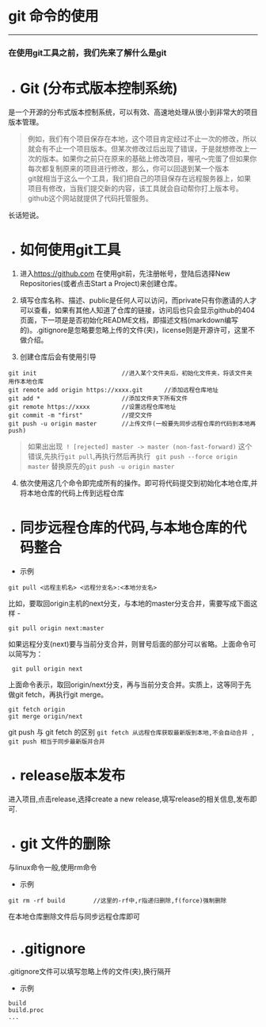 # git 命令的使用
---
### 在使用git工具之前，我们先来了解什么是git
- # Git (分布式版本控制系统)

是一个开源的分布式版本控制系统，可以有效、高速地处理从很小到非常大的项目版本管理。
> 例如，我们有个项目保存在本地，这个项目肯定经过不止一次的修改，所以就会有不止一个项目版本。但某次修改过后出现了错误，于是就想修改上一次的版本。如果你之前只在原来的基础上修改项目，喔吼～完蛋了但如果你每次都复制原来的项目进行修改，那么，你可以回退到某一个版本
<br>git就相当于这么一个工具，我们把自己的项目保存在远程服务器上，如果项目有修改，当我们提交新的内容，该工具就会自动帮你打上版本号。
github这个网站就提供了代码托管服务。

长话短说。
- # 如何使用git工具

1.  进入<a href="https://github.com">https://github.com</a>
在使用git前，先注册帐号，登陆后选择New  Repositories(或者点击Start a Project)来创建仓库。

2.  填写仓库名称、描述、public是任何人可以访问，而private只有你邀请的人才可以查看，如果有其他人知道了仓库的链接，访问后也只会显示github的404页面，下一项是是否初始化README文档，即描述文档(markdown编写的)。.gitignore是忽略要忽略上传的文件(夹)，license则是开源许可，这里不做介绍。

3.  创建仓库后会有使用引导
```
git init                        //进入某个文件夹后，初始化文件夹，将该文件夹用作本地仓库
git remote add origin https://xxxx.git      //添加远程仓库地址
git add *                       //添加文件夹下所有文件
git remote https://xxxx         //设置远程仓库地址
git commit -m "first"           //提交文件
git push -u origin master       //上传文件(一般要先同步远程仓库的代码到本地再push)
```


> 如果出出现` ! [rejected] master -> master (non-fast-forward)`
这个错误,先执行`git pull`,再执行然后再执行 ` git push --force origin master` 替换原先的`git push -u origin master`



4.  依次使用这几个命令即完成所有的操作。即可将代码提交到初始化本地仓库,并将本地仓库的代码上传到远程仓库


- # 同步远程仓库的代码,与本地仓库的代码整合

- 示例
```
git pull <远程主机名> <远程分支名>:<本地分支名>
 ```
 比如，要取回origin主机的next分支，与本地的master分支合并，需要写成下面这样 -
 ```
 git pull origin next:master
 ```

如果远程分支(next)要与当前分支合并，则冒号后面的部分可以省略。上面命令可以简写为：
```
 git pull origin next
```

上面命令表示，取回origin/next分支，再与当前分支合并。实质上，这等同于先做git fetch，再执行git merge。

```
git fetch origin
git merge origin/next
```

git push 与 git fetch 的区别
`
git fetch 从远程仓库获取最新版到本地,不会自动合并
, git push 相当于同步最新版并合并
`


- # release版本发布
进入项目,点击release,选择create  a new release,填写release的相关信息,发布即可.


- # git 文件的删除

与linux命令一般,使用rm命令

- 示例
```
git rm -rf build        //这里的-rf中,r指递归删除,f(force)强制删除
```
在本地仓库删除文件后与同步远程仓库即可



- # .gitignore
.gitignore文件可以填写忽略上传的文件(夹),换行隔开
- 示例
```
build
build.proc
...
```



